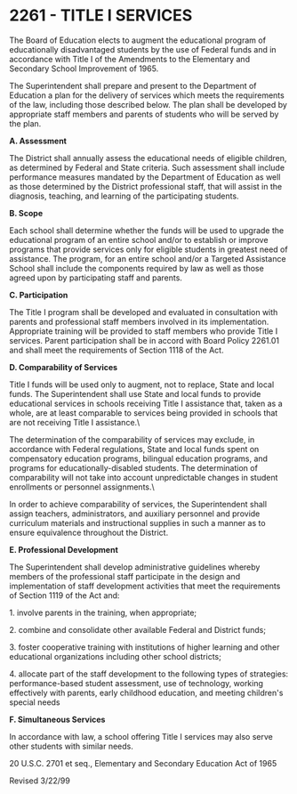 2261 - TITLE I SERVICES
=======================

The Board of Education elects to augment the educational program of
educationally disadvantaged students by the use of Federal funds and in
accordance with Title I of the Amendments to the Elementary and
Secondary School Improvement of 1965.

The Superintendent shall prepare and present to the Department of
Education a plan for the delivery of services which meets the
requirements of the law, including those described below. The plan shall
be developed by appropriate staff members and parents of students who
will be served by the plan.

**A. Assessment**

The District shall annually assess the educational needs of eligible
children, as determined by Federal and State criteria. Such assessment
shall include performance measures mandated by the Department of
Education as well as those determined by the District professional
staff, that will assist in the diagnosis, teaching, and learning of the
participating students.

**B. Scope**

Each school shall determine whether the funds will be used to upgrade
the educational program of an entire school and/or to establish or
improve programs that provide services only for eligible students in
greatest need of assistance. The program, for an entire school and/or a
Targeted Assistance School shall include the components required by law
as well as those agreed upon by participating staff and parents.

**C. Participation**

The Title I program shall be developed and evaluated in consultation
with parents and professional staff members involved in its
implementation. Appropriate training will be provided to staff members
who provide Title I services. Parent participation shall be in accord
with Board Policy 2261.01 and shall meet the requirements of Section
1118 of the Act.

**D. Comparability of Services**

Title I funds will be used only to augment, not to replace, State and
local funds. The Superintendent shall use State and local funds to
provide educational services in schools receiving Title I assistance
that, taken as a whole, are at least comparable to services being
provided in schools that are not receiving Title I assistance.\

The determination of the comparability of services may exclude, in
accordance with Federal regulations, State and local funds spent on
compensatory education programs, bilingual education programs, and
programs for educationally-disabled students. The determination of
comparability will not take into account unpredictable changes in
student enrollments or personnel assignments.\

In order to achieve comparability of services, the Superintendent shall
assign teachers, administrators, and auxiliary personnel and provide
curriculum materials and instructional supplies in such a manner as to
ensure equivalence throughout the District.

**E. Professional Development**

The Superintendent shall develop administrative guidelines whereby
members of the professional staff participate in the design and
implementation of staff development activities that meet the
requirements of Section 1119 of the Act and:

​1. involve parents in the training, when appropriate;

​2. combine and consolidate other available Federal and District funds;

​3. foster cooperative training with institutions of higher learning and
other educational organizations including other school districts;

​4. allocate part of the staff development to the following types of
strategies: performance-based student assessment, use of technology,
working effectively with parents, early childhood education, and meeting
children's special needs

**F. Simultaneous Services**

In accordance with law, a school offering Title I services may also
serve other students with similar needs.

20 U.S.C. 2701 et seq., Elementary and Secondary Education Act of 1965

Revised 3/22/99
